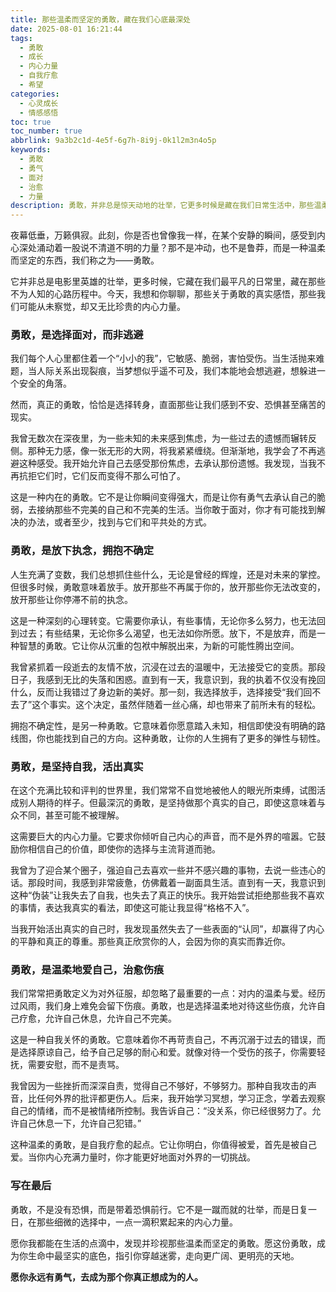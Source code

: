 ```yaml
---
title: 那些温柔而坚定的勇敢，藏在我们心底最深处
date: 2025-08-01 16:21:44
tags:
  - 勇敢
  - 成长
  - 内心力量
  - 自我疗愈
  - 希望
categories:
  - 心灵成长
  - 情感感悟
toc: true
toc_number: true
abbrlink: 9a3b2c1d-4e5f-6g7h-8i9j-0k1l2m3n4o5p
keywords:
  - 勇敢
  - 勇气
  - 面对
  - 治愈
  - 力量
description: 勇敢，并非总是惊天动地的壮举，它更多时候是藏在我们日常生活中，那些温柔而坚定的选择。它可能是面对内心深处的恐惧，是选择放下过去的伤痛，是坚持做真实的自己。这篇文章将带你一同探索，那些不为人知的、却又无比珍贵的勇敢瞬间，感受它们如何悄然滋养我们的生命，让我们在跌跌撞撞中，找到前行的光亮与力量。
---
```


夜幕低垂，万籁俱寂。此刻，你是否也曾像我一样，在某个安静的瞬间，感受到内心深处涌动着一股说不清道不明的力量？那不是冲动，也不是鲁莽，而是一种温柔而坚定的东西，我们称之为——勇敢。

它并非总是电影里英雄的壮举，更多时候，它藏在我们最平凡的日常里，藏在那些不为人知的心路历程中。今天，我想和你聊聊，那些关于勇敢的真实感悟，那些我们可能从未察觉，却又无比珍贵的内心力量。

### 勇敢，是选择面对，而非逃避

我们每个人心里都住着一个“小小的我”，它敏感、脆弱，害怕受伤。当生活抛来难题，当人际关系出现裂痕，当梦想似乎遥不可及，我们本能地会想逃避，想躲进一个安全的角落。

然而，真正的勇敢，恰恰是选择转身，直面那些让我们感到不安、恐惧甚至痛苦的现实。

我曾无数次在深夜里，为一些未知的未来感到焦虑，为一些过去的遗憾而辗转反侧。那种无力感，像一张无形的大网，将我紧紧缠绕。但渐渐地，我学会了不再逃避这种感受。我开始允许自己去感受那份焦虑，去承认那份遗憾。我发现，当我不再抗拒它们时，它们反而变得不那么可怕了。

这是一种内在的勇敢。它不是让你瞬间变得强大，而是让你有勇气去承认自己的脆弱，去接纳那些不完美的自己和不完美的生活。当你敢于面对，你才有可能找到解决的办法，或者至少，找到与它们和平共处的方式。

### 勇敢，是放下执念，拥抱不确定

人生充满了变数，我们总想抓住些什么，无论是曾经的辉煌，还是对未来的掌控。但很多时候，勇敢意味着放手。放开那些不再属于你的，放开那些你无法改变的，放开那些让你停滞不前的执念。

这是一种深刻的心理转变。它需要你承认，有些事情，无论你多么努力，也无法回到过去；有些结果，无论你多么渴望，也无法如你所愿。放下，不是放弃，而是一种智慧的勇敢。它让你从沉重的包袱中解脱出来，为新的可能性腾出空间。

我曾紧抓着一段逝去的友情不放，沉浸在过去的温暖中，无法接受它的变质。那段日子，我感到无比的失落和困惑。直到有一天，我意识到，我的执着不仅没有挽回什么，反而让我错过了身边新的美好。那一刻，我选择放手，选择接受“我们回不去了”这个事实。这个决定，虽然伴随着一丝心痛，却也带来了前所未有的轻松。

拥抱不确定性，是另一种勇敢。它意味着你愿意踏入未知，相信即使没有明确的路线图，你也能找到自己的方向。这种勇敢，让你的人生拥有了更多的弹性与韧性。

### 勇敢，是坚持自我，活出真实

在这个充满比较和评判的世界里，我们常常不自觉地被他人的眼光所束缚，试图活成别人期待的样子。但最深沉的勇敢，是坚持做那个真实的自己，即使这意味着与众不同，甚至可能不被理解。

这需要巨大的内心力量。它要求你倾听自己内心的声音，而不是外界的喧嚣。它鼓励你相信自己的价值，即使你的选择与主流背道而驰。

我曾为了迎合某个圈子，强迫自己去喜欢一些并不感兴趣的事物，去说一些违心的话。那段时间，我感到非常疲惫，仿佛戴着一副面具生活。直到有一天，我意识到这种“伪装”让我失去了自我，也失去了真正的快乐。我开始尝试拒绝那些我不喜欢的事情，表达我真实的看法，即使这可能让我显得“格格不入”。

当我开始活出真实的自己时，我发现虽然失去了一些表面的“认同”，却赢得了内心的平静和真正的尊重。那些真正欣赏你的人，会因为你的真实而靠近你。

### 勇敢，是温柔地爱自己，治愈伤痕

我们常常把勇敢定义为对外征服，却忽略了最重要的一点：对内的温柔与爱。经历过风雨，我们身上难免会留下伤痕。勇敢，也是选择温柔地对待这些伤痕，允许自己疗愈，允许自己休息，允许自己不完美。

这是一种自我关怀的勇敢。它意味着你不再苛责自己，不再沉溺于过去的错误，而是选择原谅自己，给予自己足够的耐心和爱。就像对待一个受伤的孩子，你需要轻抚，需要安慰，而不是责骂。

我曾因为一些挫折而深深自责，觉得自己不够好，不够努力。那种自我攻击的声音，比任何外界的批评都更伤人。后来，我开始学习冥想，学习正念，学着去观察自己的情绪，而不是被情绪所控制。我告诉自己：“没关系，你已经很努力了。允许自己休息一下，允许自己犯错。”

这种温柔的勇敢，是自我疗愈的起点。它让你明白，你值得被爱，首先是被自己爱。当你内心充满力量时，你才能更好地面对外界的一切挑战。

### 写在最后

勇敢，不是没有恐惧，而是带着恐惧前行。它不是一蹴而就的壮举，而是日复一日，在那些细微的选择中，一点一滴积累起来的内心力量。

愿你我都能在生活的点滴中，发现并珍视那些温柔而坚定的勇敢。愿这份勇敢，成为你生命中最坚实的底色，指引你穿越迷雾，走向更广阔、更明亮的天地。

**愿你永远有勇气，去成为那个你真正想成为的人。**